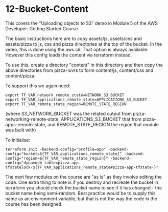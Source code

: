 # 12-Bucket-Content

This covers the "Uploading objects to S3" demo in Module 5 of the AWS Developer:
Getting Started Course.

The basic instructions here are to copy assets/js, assets/css and assets/pizza to
js, css and pizza directories at the top of the bucket. In the video, this is done
using the aws cli. That option is always available. However this config loads the
content via terraform instead.

To use this, create a directory "content" in this directory and then copy the above
directories from pizza-luvrs to form content/js, content/css and content/pizza.

To support this we again need:

    export TF_VAR_network_remote_state=NETWORK_S3_BUCKET
    export TF_VAR_applications_remote_state=APPLICATIONS_S3_BUCKET
    export TF_VAR_remote_state_region=REMOTE_STATE_REGION

(where S3_NETWORK_BUCKET was the related output from pizza-networking-remote-state,
APPLICATIONS_S3_BUCKET that from pizza-apps-remote-state, and REMOTE_STATE_REGION
the region that module was built with)

To initialise:

    terraform init -backend-config="profile=app" -backend-config="bucket=${TF_VAR_applications_remote_state}" -backend-config="region=${TF_VAR_remote_state_region}" -backend-config="dynamodb_table=pizza-app-tfstatelock-${TF_VAR_applications_remote_state#pizza-app-tfstate-}"

The next few modules on the course are "as is" as they involve editing the code.
One extra thing to note is if you destroy and recreate the bucket in terraform
you should check the bucket name to see if it has changed - the bucket name
being semi-random. Best practice would be to supply this name as an environment
variable, but that is not the way the code in the course has been designed.
